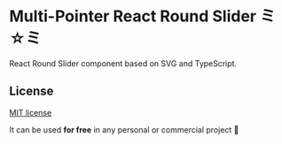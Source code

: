 # Multi-Pointer React Round Slider ミ☆ミ

React Round Slider component based on SVG and TypeScript.












































































## License

[MIT license](https://github.com/mzusin/mz-react-input-number/blob/main/LICENSE)

It can be used **for free** in any personal or commercial project :gift: 

